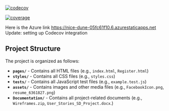 [![codecov](https://codecov.io/gh/FREELYNK2/FreeLancer-Management/graph/badge.svg?token=AH4D3RWMYF)](https://codecov.io/gh/FREELYNK2/FreeLancer-Management)

[![coverage](https://github.com/FREELYNK2/FreeLancer-Management/actions/workflows/ci.yml/badge.svg)](https://github.com/FREELYNK2/FreeLancer-Management/actions/workflows/ci.yml)

Here is the Azure link
https://nice-dune-05fc61f10.6.azurestaticapps.net
Update: setting up Codecov integration

## Project Structure

The project is organized as follows:

- **`pages/`** - Contains all HTML files (e.g., `index.html`, `Register.html`)
- **`styles/`** - Contains all CSS files (e.g., `styles.css`)
- **`tests/`** - Contains all JavaScript test files (e.g., `example.test.js`)
- **`assets/`** - Contains images and other media files (e.g., `FacebookIcon.png`, `resume_6361827.png`)
- **`Documentation/`** - Contains all project-related documents (e.g., `Wireframes.zip`, `User_Stories_SD_Project.docx`.)

